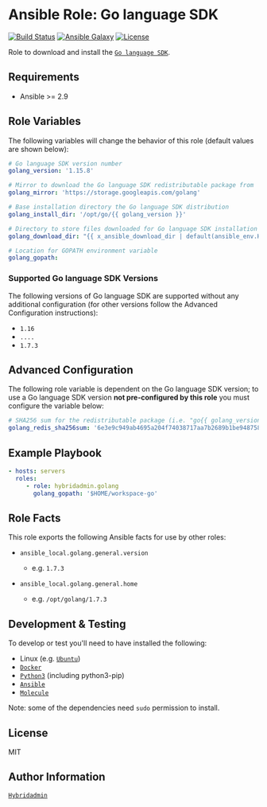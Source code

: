 Ansible Role: Go language SDK
=============================

[![Build Status](https://travis-ci.org/hybridadmin/ansible-role-golang.svg?branch=master)](https://travis-ci.org/hybridadmin/ansible-role-golang)
[![Ansible Galaxy](https://img.shields.io/badge/ansible--galaxy-hybridadmin.golang-blue.svg)](https://galaxy.ansible.com/hybridadmin/golang)
[![License](https://img.shields.io/badge/license-MIT-blue.svg)](https://raw.githubusercontent.com/hybridadmin/ansible-role-golang/master/LICENSE)

Role to download and install the [`Go language SDK`](https://golang.org/).

Requirements
------------

* Ansible >= 2.9

Role Variables
--------------

The following variables will change the behavior of this role (default values
are shown below):

```yaml
# Go language SDK version number
golang_version: '1.15.8'

# Mirror to download the Go language SDK redistributable package from
golang_mirror: 'https://storage.googleapis.com/golang'

# Base installation directory the Go language SDK distribution
golang_install_dir: '/opt/go/{{ golang_version }}'

# Directory to store files downloaded for Go language SDK installation
golang_download_dir: "{{ x_ansible_download_dir | default(ansible_env.HOME + '/.ansible/tmp/downloads') }}"

# Location for GOPATH environment variable
golang_gopath:
```

### Supported Go language SDK Versions

The following versions of Go language SDK are supported without any additional
configuration (for other versions follow the Advanced Configuration
instructions):

* `1.16`
* `....`
* `1.7.3`

Advanced Configuration
----------------------

The following role variable is dependent on the Go language SDK version; to use
a Go language SDK version **not pre-configured by this role** you must configure
the variable below:

```yaml
# SHA256 sum for the redistributable package (i.e. "go{{ golang_version }}.linux-amd64.tar.gz")
golang_redis_sha256sum: '6e3e9c949ab4695a204f74038717aa7b2689b1be94875899ac1b3fe42800ff82'
```

Example Playbook
----------------

```yaml
- hosts: servers
  roles:
     - role: hybridadmin.golang
       golang_gopath: '$HOME/workspace-go'
```

Role Facts
----------

This role exports the following Ansible facts for use by other roles:

* `ansible_local.golang.general.version`

    * e.g. `1.7.3`

* `ansible_local.golang.general.home`

    * e.g. `/opt/golang/1.7.3`


Development & Testing
---------------------

To develop or test you'll need to have installed the following:

* Linux (e.g. [`Ubuntu`](http://www.ubuntu.com/))
* [`Docker`](https://www.docker.com/)
* [`Python3`](https://www.python.org/) (including python3-pip)
* [`Ansible`](https://www.ansible.com/)
* [`Molecule`](http://molecule.readthedocs.io/)


Note: some of the dependencies need `sudo` permission to install.

License
-------

MIT

Author Information
------------------

[`Hybridadmin`](https://github.com/hybridadmin)

